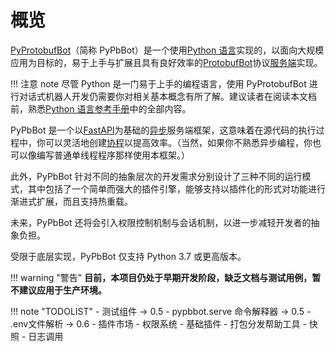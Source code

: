 # 概览

  [PyProtobufBot](https://github.com/PHIKN1GHT/pypbbot)（简称 PyPbBot）是一个使用[Python 语言](https://www.python.org/)实现的，以面向大规模应用为目标的，易于上手与扩展且具有良好效率的[ProtobufBot](https://github.com/ProtobufBot/onebot_idl)协议[服务端](#clientandserver)实现。

!!! 注意 note
    尽管 Python 是一门易于上手的编程语言，使用 PyProtobufBot 进行对话式机器人开发仍需要你对相关基本概念有所了解。建议读者在阅读本文档前，熟悉[Python 语言参考手册](https://docs.python.org/zh-cn/3/reference/index.html)中的全部内容。

PyPbBot 是一个以[FastAPI](https://fastapi.tiangolo.com/)为基础的[异步](https://www.ibm.com/developerworks/cn/linux/l-async/)服务端框架，这意味着在源代码的执行过程中，你可以灵活地创建[协程](https://docs.python.org/zh-cn/3/glossary.html#term-coroutine)以提高效率。（当然，如果你不熟悉异步编程，你也可以像编写普通单线程程序那样使用本框架。）

此外，PyPbBot 针对不同的抽象层次的开发需求分别设计了三种不同的运行模式，其中包括了一个简单而强大的插件引擎，能够支持以插件化的形式对功能进行渐进式扩展，而且支持热重载。

未来，PyPbBot 还将会引入权限控制机制与会话机制，以进一步减轻开发者的抽象负担。

受限于底层实现，PyPbBot 仅支持 Python 3.7 或更高版本。


!!! warning "警告"
    **目前，本项目仍处于早期开发阶段，缺乏文档与测试用例，暂不建议应用于生产环境。**

!!! note "TODOLIST"
    - 测试组件 -> 0.5
    - pypbbot.serve 命令解释器 -> 0.5
    - .env文件解析 -> 0.6
    - 插件市场
    - 权限系统
    - 基础插件
    - 打包分发帮助工具
    - 快照
    - 日志调用